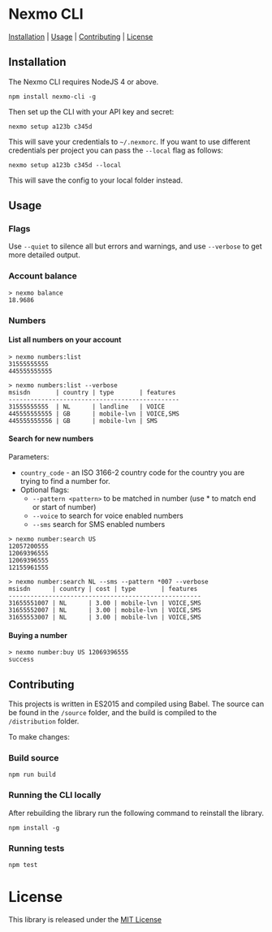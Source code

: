 # Nexmo CLI

[Installation](#installation) | [Usage](#usage) | [Contributing](#contributing) | [License](#license)


## Installation

The Nexmo CLI requires NodeJS 4 or above.

```
npm install nexmo-cli -g
```

Then set up the CLI with your API key and secret:

```
nexmo setup a123b c345d
```

This will save your credentials to `~/.nexmorc`. If you want to use different credentials per project you can pass the `--local` flag as follows:

```
nexmo setup a123b c345d --local
```

This will save the config to your local folder instead.

## Usage

### Flags

Use `--quiet` to silence all but errors and warnings, and use `--verbose` to get more detailed output.

### Account balance

```
> nexmo balance
18.9686
```

### Numbers

#### List all numbers on your account

```
> nexmo numbers:list
31555555555
445555555555

> nexmo numbers:list --verbose
msisdn       | country | type       | features
-----------------------------------------------
31555555555  | NL      | landline   | VOICE    
445555555555 | GB      | mobile-lvn | VOICE,SMS      
445555555556 | GB      | mobile-lvn | SMS      
```

#### Search for new numbers

Parameters:

* `country_code` - an ISO 3166-2 country code for the country you are trying to find a number for.
* Optional flags:
  * `--pattern <pattern>`  to be matched in number (use * to match end or start of number)
  * `--voice` to search for voice enabled numbers
  * `--sms` search for SMS enabled numbers

```
> nexmo number:search US
12057200555
12069396555
12069396555
12155961555

> nexmo number:search NL --sms --pattern *007 --verbose
msisdn      | country | cost | type       | features
-----------------------------------------------------
31655551007 | NL      | 3.00 | mobile-lvn | VOICE,SMS
31655552007 | NL      | 3.00 | mobile-lvn | VOICE,SMS
31655553007 | NL      | 3.00 | mobile-lvn | VOICE,SMS
```

#### Buying a number

```
> nexmo number:buy US 12069396555
success
```

## Contributing

This projects is written in ES2015 and compiled using Babel. The source can be found in the `/source` folder, and the build is compiled to the `/distribution` folder.

To make changes:

### Build source

```
npm run build
```

### Running the CLI locally

After rebuilding the library run the following command to reinstall the library.

```
npm install -g
```

### Running tests

```
npm test
```

# License

This library is released under the [MIT License][license]

[license]: LICENSE.txt
